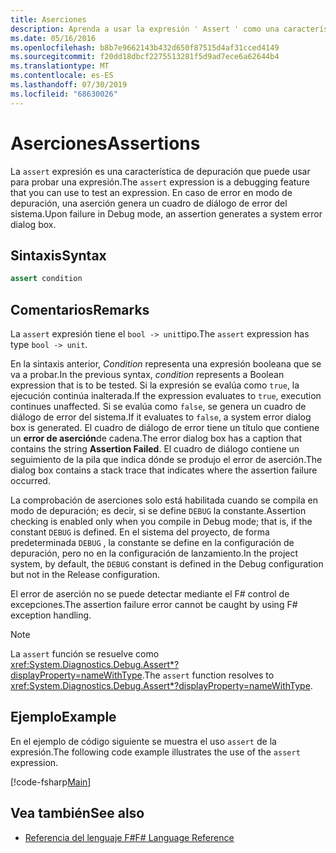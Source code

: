 ```yaml
---
title: Aserciones
description: Aprenda a usar la expresión ' Assert ' como una característica de depuración para probar expresiones F# en el lenguaje de programación.
ms.date: 05/16/2016
ms.openlocfilehash: b8b7e9662143b432d650f87515d4af31cced4149
ms.sourcegitcommit: f20dd18dbcf2275513281f5d9ad7ece6a62644b4
ms.translationtype: MT
ms.contentlocale: es-ES
ms.lasthandoff: 07/30/2019
ms.locfileid: "68630026"
---
```

# <a name="assertions"></a><span data-ttu-id="24421-103">Aserciones</span><span class="sxs-lookup"><span data-stu-id="24421-103">Assertions</span></span>

<span data-ttu-id="24421-104">La `assert` expresión es una característica de depuración que puede usar para probar una expresión.</span><span class="sxs-lookup"><span data-stu-id="24421-104">The `assert` expression is a debugging feature that you can use to test an expression.</span></span> <span data-ttu-id="24421-105">En caso de error en modo de depuración, una aserción genera un cuadro de diálogo de error del sistema.</span><span class="sxs-lookup"><span data-stu-id="24421-105">Upon failure in Debug mode, an assertion generates a system error dialog box.</span></span>

## <a name="syntax"></a><span data-ttu-id="24421-106">Sintaxis</span><span class="sxs-lookup"><span data-stu-id="24421-106">Syntax</span></span>

```fsharp
assert condition
```

## <a name="remarks"></a><span data-ttu-id="24421-107">Comentarios</span><span class="sxs-lookup"><span data-stu-id="24421-107">Remarks</span></span>

<span data-ttu-id="24421-108">La `assert` expresión tiene el `bool -> unit`tipo.</span><span class="sxs-lookup"><span data-stu-id="24421-108">The `assert` expression has type `bool -> unit`.</span></span>

<span data-ttu-id="24421-109">En la sintaxis anterior, *Condition* representa una expresión booleana que se va a probar.</span><span class="sxs-lookup"><span data-stu-id="24421-109">In the previous syntax, *condition* represents a Boolean expression that is to be tested.</span></span> <span data-ttu-id="24421-110">Si la expresión se evalúa como `true`, la ejecución continúa inalterada.</span><span class="sxs-lookup"><span data-stu-id="24421-110">If the expression evaluates to `true`, execution continues unaffected.</span></span> <span data-ttu-id="24421-111">Si se evalúa como `false`, se genera un cuadro de diálogo de error del sistema.</span><span class="sxs-lookup"><span data-stu-id="24421-111">If it evaluates to `false`, a system error dialog box is generated.</span></span> <span data-ttu-id="24421-112">El cuadro de diálogo de error tiene un título que contiene un **error de aserción**de cadena.</span><span class="sxs-lookup"><span data-stu-id="24421-112">The error dialog box has a caption that contains the string **Assertion Failed**.</span></span> <span data-ttu-id="24421-113">El cuadro de diálogo contiene un seguimiento de la pila que indica dónde se produjo el error de aserción.</span><span class="sxs-lookup"><span data-stu-id="24421-113">The dialog box contains a stack trace that indicates where the assertion failure occurred.</span></span>

<span data-ttu-id="24421-114">La comprobación de aserciones solo está habilitada cuando se compila en modo de depuración; es decir, si se define `DEBUG` la constante.</span><span class="sxs-lookup"><span data-stu-id="24421-114">Assertion checking is enabled only when you compile in Debug mode; that is, if the constant `DEBUG` is defined.</span></span> <span data-ttu-id="24421-115">En el sistema del proyecto, de forma predeterminada `DEBUG` , la constante se define en la configuración de depuración, pero no en la configuración de lanzamiento.</span><span class="sxs-lookup"><span data-stu-id="24421-115">In the project system, by default, the `DEBUG` constant is defined in the Debug configuration but not in the Release configuration.</span></span>

<span data-ttu-id="24421-116">El error de aserción no se puede detectar mediante el F# control de excepciones.</span><span class="sxs-lookup"><span data-stu-id="24421-116">The assertion failure error cannot be caught by using F# exception handling.</span></span>

> [!NOTE]
> <span data-ttu-id="24421-117">La `assert` función se resuelve como <xref:System.Diagnostics.Debug.Assert*?displayProperty=nameWithType>.</span><span class="sxs-lookup"><span data-stu-id="24421-117">The `assert` function resolves to <xref:System.Diagnostics.Debug.Assert*?displayProperty=nameWithType>.</span></span>

## <a name="example"></a><span data-ttu-id="24421-118">Ejemplo</span><span class="sxs-lookup"><span data-stu-id="24421-118">Example</span></span>

<span data-ttu-id="24421-119">En el ejemplo de código siguiente se muestra el uso `assert` de la expresión.</span><span class="sxs-lookup"><span data-stu-id="24421-119">The following code example illustrates the use of the `assert` expression.</span></span>

[!code-fsharp[Main](~/samples/snippets/fsharp/lang-ref-2/snippet5401.fs)]

## <a name="see-also"></a><span data-ttu-id="24421-120">Vea también</span><span class="sxs-lookup"><span data-stu-id="24421-120">See also</span></span>

- [<span data-ttu-id="24421-121">Referencia del lenguaje F#</span><span class="sxs-lookup"><span data-stu-id="24421-121">F# Language Reference</span></span>](index.md)
